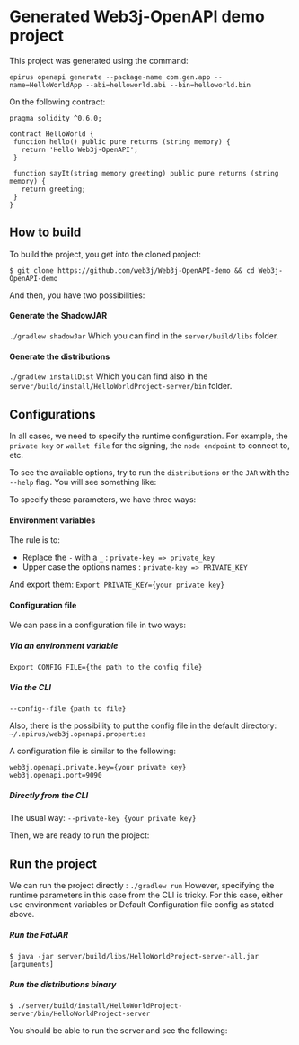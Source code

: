 # Generated Web3j-OpenAPI demo project

This project was generated using the command:
```
epirus openapi generate --package-name com.gen.app --name=HelloWorldApp --abi=helloworld.abi --bin=helloworld.bin
```
On the following contract:

```
pragma solidity ^0.6.0;

contract HelloWorld {
 function hello() public pure returns (string memory) {
   return 'Hello Web3j-OpenAPI';
 }
 
 function sayIt(string memory greeting) public pure returns (string memory) {
   return greeting;
 }
}
```

## How to build

To build the project, you get into the cloned project:

```ssh
$ git clone https://github.com/web3j/Web3j-OpenAPI-demo && cd Web3j-OpenAPI-demo
```
  
And then, you have two possibilities:

#### Generate the ShadowJAR
`./gradlew shadowJar` Which you can find in the `server/build/libs` folder.

#### Generate the distributions
`./gradlew installDist` Which you can find also in the `server/build/install/HelloWorldProject-server/bin` folder.

## Configurations
In all cases, we need to specify the runtime configuration. For example, the `private key` or `wallet file` for the signing, the `node endpoint` to connect to, etc.

To see the available options, try to run the `distributions` or the `JAR` with the `--help` flag. You will see something like:


To specify these parameters, we have three ways:

#### Environment variables
The rule is to:
- Replace the `-` with a `_` : `private-key => private_key`
- Upper case the options names : `private-key => PRIVATE_KEY`

And export them:
	`Export PRIVATE_KEY={your private key} `

#### Configuration file
We can pass in a configuration file in two ways:

##### Via an environment variable
```
Export CONFIG_FILE={the path to the config file}
```
##### Via the CLI
```
--config--file {path to file}
```
Also, there is the possibility to put the config file in the default directory: `~/.epirus/web3j.openapi.properties`

A configuration file is similar to the following:
```
web3j.openapi.private.key={your private key}
web3j.openapi.port=9090
```
##### Directly from the CLI
The usual way:  `--private-key {your private key}`

Then, we are ready to run the project:

## Run the project
We can run the project directly : `./gradlew run`
However, specifying the runtime parameters in this case from the CLI is tricky. For this case, either use environment variables or Default Configuration file config as stated above.

##### Run the FatJAR
```ssh
$ java -jar server/build/libs/HelloWorldProject-server-all.jar [arguments]
```

##### Run the distributions binary
```ssh
$ ./server/build/install/HelloWorldProject-server/bin/HelloWorldProject-server
```

You should be able to run the server and see the following:


